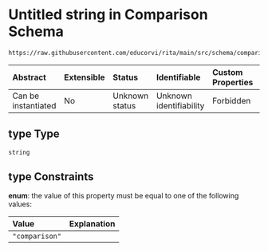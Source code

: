 # Untitled string in Comparison Schema

```txt
https://raw.githubusercontent.com/educorvi/rita/main/src/schema/comparison.json#/properties/type
```

| Abstract            | Extensible | Status         | Identifiable            | Custom Properties | Additional Properties | Access Restrictions | Defined In                                                                   |
| :------------------ | :--------- | :------------- | :---------------------- | :---------------- | :-------------------- | :------------------ | :--------------------------------------------------------------------------- |
| Can be instantiated | No         | Unknown status | Unknown identifiability | Forbidden         | Allowed               | none                | [comparison.json\*](../../src/schema/comparison.json 'open original schema') |

## type Type

`string`

## type Constraints

**enum**: the value of this property must be equal to one of the following values:

| Value          | Explanation |
| :------------- | :---------- |
| `"comparison"` |             |
